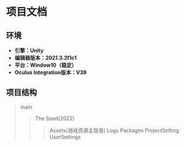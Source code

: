 # 项目文档  
## 环境  
* **引擎：Unity**  
* **编辑器版本：2021.3.2f1c1**
* **平台：Window10（稳定）**
* **Oculus Integration版本：V39**

## 项目结构  
>main
>>The Seed(2022)
>>>Assets(游戏资源主目录)
>>>Logs
>>>Packages
>>>ProjectSetting
>>>UserSettings


